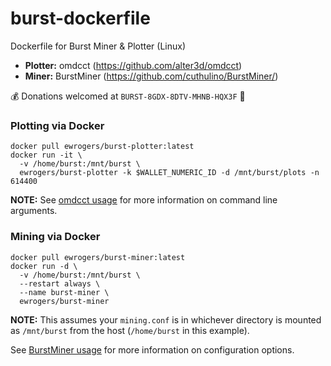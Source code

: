 # burst-dockerfile
Dockerfile for Burst Miner & Plotter (Linux)

* **Plotter:** omdcct (https://github.com/alter3d/omdcct)
* **Miner:** BurstMiner (https://github.com/cuthulino/BurstMiner/)

:moneybag: Donations welcomed at `BURST-8GDX-8DTV-MHNB-HQX3F` :bow:

### Plotting via Docker
    docker pull ewrogers/burst-plotter:latest
    docker run -it \
      -v /home/burst:/mnt/burst \
      ewrogers/burst-plotter -k $WALLET_NUMERIC_ID -d /mnt/burst/plots -n 614400

**NOTE:** See [omdcct usage](https://github.com/alter3d/omdcct) for more information on command line arguments.

### Mining via Docker
    docker pull ewrogers/burst-miner:latest
    docker run -d \
      -v /home/burst:/mnt/burst \
      --restart always \
      --name burst-miner \
      ewrogers/burst-miner
      
**NOTE:** This assumes your `mining.conf` is in whichever directory is mounted as `/mnt/burst` from the host (`/home/burst` in this example).

See [BurstMiner usage](https://github.com/cuthulino/BurstMiner/) for more information on configuration options.
